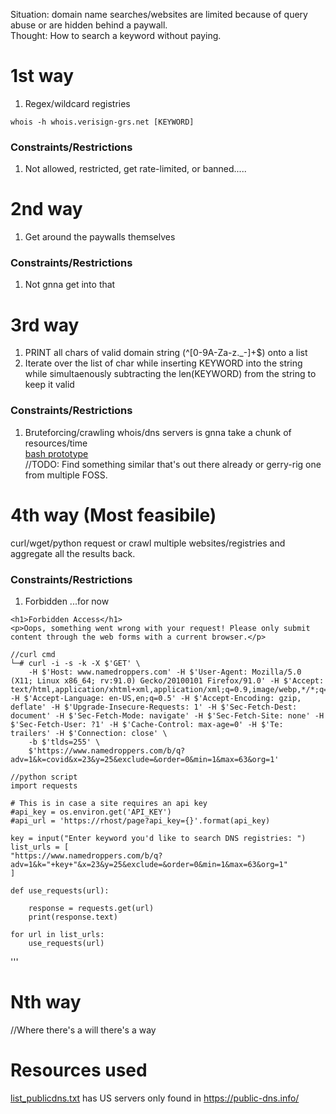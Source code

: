 Situation: domain name searches/websites are limited because of query abuse or are hidden behind a paywall.  
Thought: How to search a keyword without paying.

# 1st way
1. Regex/wildcard registries
```
whois -h whois.verisign-grs.net [KEYWORD]
```

### Constraints/Restrictions
1. Not allowed, restricted, get rate-limited, or banned.....

# 2nd way
1. Get around the paywalls themselves

### Constraints/Restrictions
1. Not gnna get into that

# 3rd way
1. PRINT all chars of valid domain string (^[0-9A-Za-z._-]+$) onto a list   
2. Iterate over the list of char while inserting KEYWORD into the string while simultaenously subtracting the len(KEYWORD) from the string to keep it valid

### Constraints/Restrictions
1. Bruteforcing/crawling whois/dns servers is gnna take a chunk of resources/time  
[bash prototype](dns_regex.sh)  
//TODO: Find something similar that's out there already or gerry-rig one from multiple FOSS.

# 4th way (Most feasibile)
curl/wget/python request or crawl multiple websites/registries and aggregate all the results back.

### Constraints/Restrictions
1. Forbidden ...for now
```
<h1>Forbidden Access</h1>
<p>Oops, something went wrong with your request! Please only submit content through the web forms with a current browser.</p>

//curl cmd
└─# curl -i -s -k -X $'GET' \
    -H $'Host: www.namedroppers.com' -H $'User-Agent: Mozilla/5.0 (X11; Linux x86_64; rv:91.0) Gecko/20100101 Firefox/91.0' -H $'Accept: text/html,application/xhtml+xml,application/xml;q=0.9,image/webp,*/*;q=0.8' -H $'Accept-Language: en-US,en;q=0.5' -H $'Accept-Encoding: gzip, deflate' -H $'Upgrade-Insecure-Requests: 1' -H $'Sec-Fetch-Dest: document' -H $'Sec-Fetch-Mode: navigate' -H $'Sec-Fetch-Site: none' -H $'Sec-Fetch-User: ?1' -H $'Cache-Control: max-age=0' -H $'Te: trailers' -H $'Connection: close' \
    -b $'tlds=255' \
    $'https://www.namedroppers.com/b/q?adv=1&k=covid&x=23&y=25&exclude=&order=0&min=1&max=63&org=1'

//python script
import requests

# This is in case a site requires an api key
#api_key = os.environ.get('API_KEY')
#api_url = 'https://rhost/page?api_key={}'.format(api_key)

key = input("Enter keyword you'd like to search DNS registries: ")
list_urls = [
"https://www.namedroppers.com/b/q?adv=1&k="+key+"&x=23&y=25&exclude=&order=0&min=1&max=63&org=1"
]

def use_requests(url):

    response = requests.get(url)
    print(response.text)

for url in list_urls:
    use_requests(url)
```
'''

# Nth way 
//Where there's a will there's a way

# Resources used
[list_publicdns.txt](list_publicdns.txt) has US servers only found in https://public-dns.info/